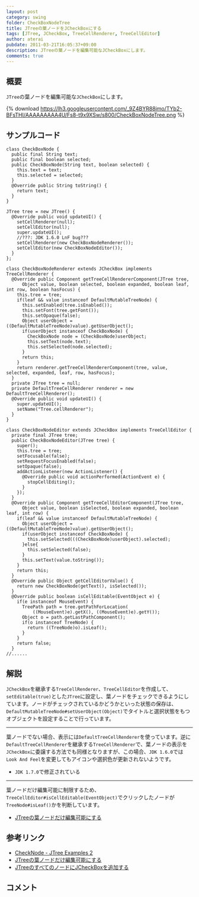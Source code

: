 ```yaml
---
layout: post
category: swing
folder: CheckBoxNodeTree
title: JTreeの葉ノードをJCheckBoxにする
tags: [JTree, JCheckBox, TreeCellRenderer, TreeCellEditor]
author: aterai
pubdate: 2011-03-21T16:05:37+09:00
description: JTreeの葉ノードを編集可能なJCheckBoxにします。
comments: true
---
```

## 概要
`JTree`の葉ノードを編集可能な`JCheckBox`にします。

{% download https://lh3.googleusercontent.com/_9Z4BYR88imo/TYb2-BFsTHI/AAAAAAAAA4U/Fs8-t9x9XSw/s800/CheckBoxNodeTree.png %}

## サンプルコード
<pre class="prettyprint"><code>class CheckBoxNode {
  public final String text;
  public final boolean selected;
  public CheckBoxNode(String text, boolean selected) {
    this.text = text;
    this.selected = selected;
  }
  @Override public String toString() {
    return text;
  }
}
</code></pre>
<pre class="prettyprint"><code>JTree tree = new JTree() {
  @Override public void updateUI() {
    setCellRenderer(null);
    setCellEditor(null);
    super.updateUI();
    //???: JDK 1.6.0 LnF bug???
    setCellRenderer(new CheckBoxNodeRenderer());
    setCellEditor(new CheckBoxNodeEditor());
  }
};
</code></pre>
<pre class="prettyprint"><code>class CheckBoxNodeRenderer extends JCheckBox implements TreeCellRenderer {
  @Override public Component getTreeCellRendererComponent(JTree tree,
      Object value, boolean selected, boolean expanded, boolean leaf, int row, boolean hasFocus) {
    this.tree = tree;
    if(leaf &amp;&amp; value instanceof DefaultMutableTreeNode) {
      this.setEnabled(tree.isEnabled());
      this.setFont(tree.getFont());
      this.setOpaque(false);
      Object userObject = ((DefaultMutableTreeNode)value).getUserObject();
      if(userObject instanceof CheckBoxNode) {
        CheckBoxNode node = (CheckBoxNode)userObject;
        this.setText(node.text);
        this.setSelected(node.selected);
      }
      return this;
    }
    return renderer.getTreeCellRendererComponent(tree, value, selected, expanded, leaf, row, hasFocus);
  }
  private JTree tree = null;
  private DefaultTreeCellRenderer renderer = new DefaultTreeCellRenderer();
  @Override public void updateUI() {
    super.updateUI();
    setName("Tree.cellRenderer");
  }
}
</code></pre>
<pre class="prettyprint"><code>class CheckBoxNodeEditor extends JCheckBox implements TreeCellEditor {
  private final JTree tree;
  public CheckBoxNodeEditor(JTree tree) {
    super();
    this.tree = tree;
    setFocusable(false);
    setRequestFocusEnabled(false);
    setOpaque(false);
    addActionListener(new ActionListener() {
      @Override public void actionPerformed(ActionEvent e) {
        stopCellEditing();
      }
    });
  }
  @Override public Component getTreeCellEditorComponent(JTree tree,
      Object value, boolean isSelected, boolean expanded, boolean leaf, int row) {
    if(leaf &amp;&amp; value instanceof DefaultMutableTreeNode) {
      Object userObject = ((DefaultMutableTreeNode)value).getUserObject();
      if(userObject instanceof CheckBoxNode) {
        this.setSelected(((CheckBoxNode)userObject).selected);
      }else{
        this.setSelected(false);
      }
      this.setText(value.toString());
    }
    return this;
  }
  @Override public Object getCellEditorValue() {
    return new CheckBoxNode(getText(), isSelected());
  }
  @Override public boolean isCellEditable(EventObject e) {
    if(e instanceof MouseEvent) {
      TreePath path = tree.getPathForLocation(
          ((MouseEvent)e).getX(), ((MouseEvent)e).getY());
      Object o = path.getLastPathComponent();
      if(o instanceof TreeNode) {
        return ((TreeNode)o).isLeaf();
      }
    }
    return false;
  }
//......
</code></pre>

## 解説
`JCheckBox`を継承する`TreeCellRenderer`、`TreeCellEditor`を作成して、`setEditable(true)`とした`JTree`に設定し、葉ノードをチェックできるようにしています。ノードがチェックされているかどうかといった状態の保存は、`DefaultMutableTreeNode#setUserObject(Object)`でタイトルと選択状態をもつオブジェクトを設定することで行っています。

- - - -
葉ノードでない場合、表示には`DefaultTreeCellRenderer`を使っています。逆に`DefaultTreeCellRenderer`を継承する`TreeCellRenderer`で、葉ノードの表示を`JCheckBox`に委譲する方法でも同様となりますが、この場合、`JDK 1.6.0`では`Look And Feel`を変更してもアイコンや選択色が更新されないようです。

- `JDK 1.7.0`で修正されている

<!-- dummy comment line for breaking list -->

- - - -
葉ノードだけ編集可能に制限するため、`TreeCellEditor#isCellEditable(EventObject)`でクリックしたノードが`TreeNode#isLeaf()`かを判断しています。

- [JTreeの葉ノードだけ編集可能にする](http://terai.xrea.jp/Swing/LeafTreeCellEditor.html)

<!-- dummy comment line for breaking list -->

## 参考リンク
- [CheckNode - JTree Examples 2](http://www.crionics.com/products/opensource/faq/swing_ex/JTreeExamples2.html)
- [JTreeの葉ノードだけ編集可能にする](http://terai.xrea.jp/Swing/LeafTreeCellEditor.html)
- [JTreeのすべてのノードにJCheckBoxを追加する](http://terai.xrea.jp/Swing/CheckBoxNodeEditor.html)

<!-- dummy comment line for breaking list -->

## コメント

